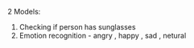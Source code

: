 ﻿2 Models:
 1) Checking if person has sunglasses
 2) Emotion recognition - angry , happy , sad , netural
